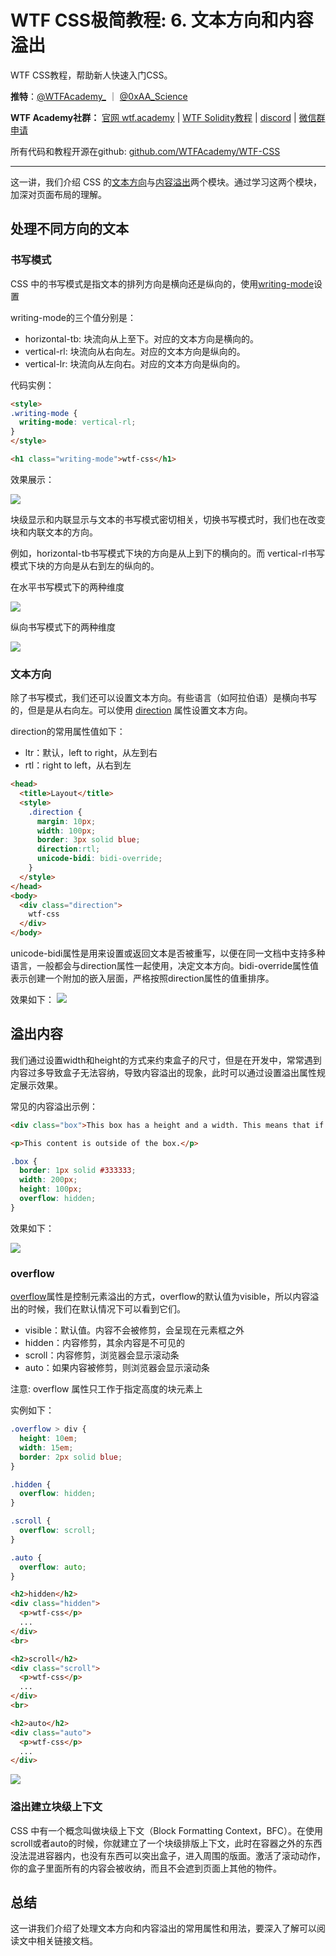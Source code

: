 # WTF CSS极简教程: 6. 文本方向和内容溢出

WTF CSS教程，帮助新人快速入门CSS。

**推特**：[@WTFAcademy_](https://twitter.com/WTFAcademy_)  ｜ [@0xAA_Science](https://twitter.com/0xAA_Science) 

**WTF Academy社群：** [官网 wtf.academy](https://wtf.academy) | [WTF Solidity教程](https://github.com/AmazingAng/WTFSolidity) | [discord](https://discord.gg/5akcruXrsk) | [微信群申请](https://docs.google.com/forms/d/e/1FAIpQLSe4KGT8Sh6sJ7hedQRuIYirOoZK_85miz3dw7vA1-YjodgJ-A/viewform?usp=sf_link)

所有代码和教程开源在github: [github.com/WTFAcademy/WTF-CSS](https://github.com/WTFAcademy/WTF-CSS)

---

这一讲，我们介绍 CSS 的[文本方向](https://developer.mozilla.org/zh-CN/docs/Learn/CSS/Building_blocks/Handling_different_text_directions)与[内容溢出](https://developer.mozilla.org/zh-CN/docs/Learn/CSS/Building_blocks/Overflowing_content)两个模块。通过学习这两个模块，加深对页面布局的理解。

## 处理不同方向的文本
### 书写模式
CSS 中的书写模式是指文本的排列方向是横向还是纵向的，使用[writing-mode](https://developer.mozilla.org/zh-CN/docs/Web/CSS/writing-mode)设置

writing-mode的三个值分别是：
+ horizontal-tb: 块流向从上至下。对应的文本方向是横向的。
+ vertical-rl: 块流向从右向左。对应的文本方向是纵向的。
+ vertical-lr: 块流向从左向右。对应的文本方向是纵向的。

代码实例：
``` html
<style>
.writing-mode {
  writing-mode: vertical-rl;
}
</style>

<h1 class="writing-mode">wtf-css</h1>
```

效果展示：

![](./img/6-1.png)

块级显示和内联显示与文本的书写模式密切相关，切换书写模式时，我们也在改变块和内联文本的方向。

例如，horizontal-tb书写模式下块的方向是从上到下的横向的。而 vertical-rl书写模式下块的方向是从右到左的纵向的。

在水平书写模式下的两种维度

![](./img/6-2.png)

纵向书写模式下的两种维度

![](./img/6-3.png)

### 文本方向
除了书写模式，我们还可以设置文本方向。有些语言（如阿拉伯语）是横向书写的，但是是从右向左。可以使用 [direction](https://developer.mozilla.org/zh-CN/docs/Web/CSS/direction) 属性设置文本方向。

direction的常用属性值如下：
+ ltr：默认，left to right，从左到右
+ rtl：right to left，从右到左

``` html
<head>
  <title>Layout</title>
  <style>
    .direction {
      margin: 10px;
      width: 100px;
      border: 3px solid blue;
      direction:rtl;
      unicode-bidi: bidi-override; 
    }
  </style>
</head>
<body>
  <div class="direction">
    wtf-css
  </div>
</body>
```

unicode-bidi属性是用来设置或返回文本是否被重写，以便在同一文档中支持多种语言，一般都会与direction属性一起使用，决定文本方向。bidi-override属性值表示创建一个附加的嵌入层面，严格按照direction属性的值重排序。

效果如下：
![](./img/6-4.png)


## 溢出内容
我们通过设置width和height的方式来约束盒子的尺寸，但是在开发中，常常遇到内容过多导致盒子无法容纳，导致内容溢出的现象，此时可以通过设置溢出属性规定展示效果。

常见的内容溢出示例：

``` html
<div class="box">This box has a height and a width. This means that if there is too much content to be displayed within the assigned height, there will be an overflow situation. If overflow is set to hidden then any overflow will not be visible.</div>

<p>This content is outside of the box.</p>
```

``` css
.box {
  border: 1px solid #333333;
  width: 200px;
  height: 100px;
  overflow: hidden;
}
```
效果如下：

![](./img/6-5.png)


### overflow
[overflow](https://developer.mozilla.org/zh-CN/docs/Web/CSS/overflow)属性是控制元素溢出的方式，overflow的默认值为visible，所以内容溢出的时候，我们在默认情况下可以看到它们。
+ visible：默认值。内容不会被修剪，会呈现在元素框之外
+ hidden：内容修剪，其余内容是不可见的
+ scroll：内容修剪，浏览器会显示滚动条
+ auto：如果内容被修剪，则浏览器会显示滚动条

注意: overflow 属性只工作于指定高度的块元素上

实例如下：
``` css
.overflow > div {
  height: 10em;
  width: 15em;
  border: 2px solid blue;
}

.hidden {
  overflow: hidden;
}

.scroll {
  overflow: scroll;
}

.auto {
  overflow: auto;
}
```

``` html
<h2>hidden</h2>
<div class="hidden">
  <p>wtf-css</p>
  ...
</div>
<br>

<h2>scroll</h2>
<div class="scroll">
  <p>wtf-css</p>
  ...
</div>
<br>

<h2>auto</h2>
<div class="auto">
  <p>wtf-css</p>
  ...
</div>
```

![](./img/6-6.png)

### 溢出建立块级上下文
CSS 中有一个概念叫做块级上下文（Block Formatting Context，BFC）。在使用scroll或者auto的时候，你就建立了一个块级排版上下文，此时在容器之外的东西没法混进容器内，也没有东西可以突出盒子，进入周围的版面。激活了滚动动作，你的盒子里面所有的内容会被收纳，而且不会遮到页面上其他的物件。


## 总结
这一讲我们介绍了处理文本方向和内容溢出的常用属性和用法，要深入了解可以阅读文中相关链接文档。
